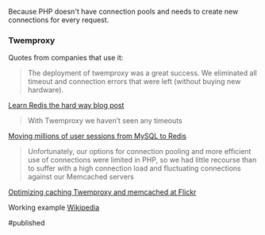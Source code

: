 Because PHP doesn't have connection pools and needs to create new connections for every request.

### Twemproxy

Quotes from companies that use it:

> The deployment of twemproxy was a great success. We eliminated all timeout and connection errors that were left (without buying new hardware).

[Learn Redis the hard way blog post](https://tech.trivago.com/2017/01/25/learn-redis-the-hard-way-in-production/)

> With Twemproxy we haven’t seen any timeouts

[Moving millions of user sessions from MySQL to Redis](https://medium.com/hootsuite-engineering/moving-millions-of-user-sessions-from-mysql-to-redis-ce709a4e93e9)

> Unfortunately, our options for connection pooling and more efficient use of connections were limited in PHP, so we had little recourse than to suffer with a high connection load and fluctuating connections against our Memcached servers

[Optimizing caching Twemproxy and memcached at Flickr](https://code.flickr.net/2015/07/10/optimizing-caching-twemproxy-and-memcached-at-flickr/)

Working example [Wikipedia](https://grafana.wikimedia.org/d/000000216/nutcracker?orgId=1&var-cluster=All&var-pool=All&var-datasource=eqiad%20prometheus%2Fops)

#published 
